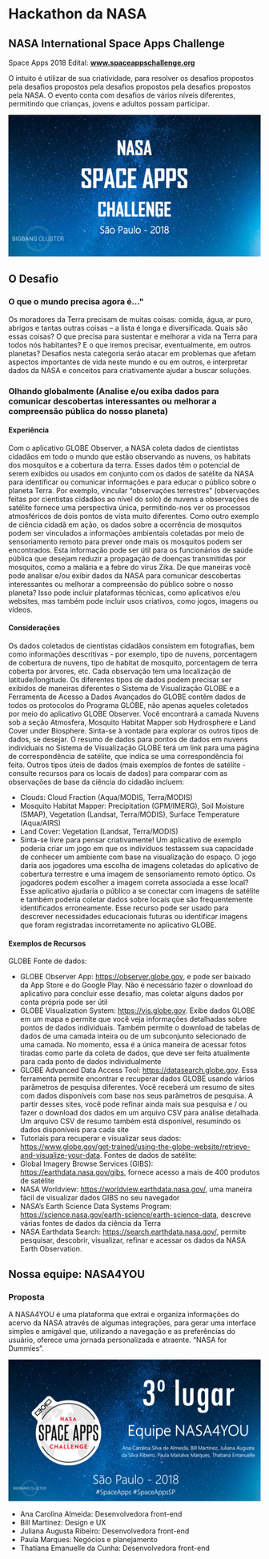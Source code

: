 ﻿# Hackathon da NASA

## NASA International Space Apps Challenge

Space Apps 2018 Edital: **www.spaceappschallenge.org**

O intuito é utilizar de sua criatividade, para resolver os desafios propostos pela desafios propostos pela desafios propostos pela desafios propostos pela NASA. O evento conta com desafios de vários níveis diferentes, permitindo que crianças, jovens e adultos possam participar.

![enter image description here](assets/docs/nasa-space-apps-challenge_01.png)

## O Desafio

### O que o mundo precisa agora é..."
Os moradores da Terra precisam de muitas coisas: comida, água, ar puro, abrigos e tantas outras coisas – a lista é longa e diversificada. Quais são essas coisas? O que precisa para sustentar e melhorar a vida na Terra para todos nós habitantes? E o que iremos precisar, eventualmente, em outros planetas?
Desafios nesta categoria serão atacar em problemas que afetam aspectos importantes de vida neste mundo e ou em outros, e interpretar dados da NASA e conceitos para criativamente ajudar a buscar soluções.

### Olhando globalmente (Analise e/ou exiba dados para comunicar descobertas interessantes ou melhorar a compreensão pública do nosso planeta)

#### Experiência 
Com o aplicativo GLOBE Observer, a NASA coleta dados de cientistas cidadãos em todo o mundo que estão observando as nuvens, os habitats dos mosquitos e a cobertura da terra. Esses dados têm o potencial de serem exibidos ou usados em conjunto com os dados de satélite da NASA para identificar ou comunicar informações e para educar o público sobre o planeta Terra.
Por exemplo, vincular “observações terrestres” (observações feitas por cientistas cidadãos ao nível do solo) de nuvens a observações de satélite fornece uma perspectiva única, permitindo-nos ver os processos atmosféricos de dois pontos de vista muito diferentes.
Como outro exemplo de ciência cidadã em ação, os dados sobre a ocorrência de mosquitos podem ser vinculados a informações ambientais coletadas por meio de sensoriamento remoto para prever onde mais os mosquitos podem ser encontrados. Esta informação pode ser útil para os funcionários de saúde pública que desejam reduzir a propagação de doenças transmitidas por mosquitos, como a malária e a febre do vírus Zika.
De que maneiras você pode analisar e/ou exibir dados da NASA para comunicar descobertas interessantes ou melhorar a compreensão do público sobre o nosso planeta? Isso pode incluir plataformas técnicas, como aplicativos e/ou websites, mas também pode incluir usos criativos, como jogos, imagens ou vídeos.

#### Considerações
Os dados coletados de cientistas cidadãos consistem em fotografias, bem como informações descritivas - por exemplo, tipo de nuvens, porcentagem de cobertura de nuvens, tipo de habitat de mosquito, porcentagem de terra coberta por árvores, etc. Cada observação tem uma localização de latitude/longitude.
Os diferentes tipos de dados podem precisar ser exibidos de maneiras diferentes o Sistema de Visualização GLOBE e a Ferramenta de Acesso a Dados Avançados do GLOBE contêm dados de todos os protocolos do Programa GLOBE, não apenas aqueles coletados por meio do aplicativo GLOBE Observer. Você encontrará a camada Nuvens sob a seção Atmosfera, Mosquito Habitat Mapper sob Hydrosphere e Land Cover under Biosphere. Sinta-se à vontade para explorar os outros tipos de dados, se desejar.
O resumo de dados para pontos de dados em nuvens individuais no Sistema de Visualização GLOBE terá um link para uma página de correspondência de satélite, que indica se uma correspondência foi feita. Outros tipos úteis de dados (mais exemplos de fontes de satélite - consulte recursos para os locais de dados) para comparar com as observações de base da ciência do cidadão incluem:

- Clouds: Cloud Fraction (Aqua/MODIS, Terra/MODIS)
- Mosquito Habitat Mapper: Precipitation (GPM/IMERG), Soil Moisture (SMAP), Vegetation (Landsat, Terra/MODIS), Surface Temperature (Aqua/AIRS)
- Land Cover: Vegetation (Landsat, Terra/MODIS)
- Sinta-se livre para pensar criativamente! Um aplicativo de exemplo poderia criar um jogo em que os indivíduos testassem sua capacidade de conhecer um ambiente com base na visualização do espaço. O jogo daria aos jogadores uma escolha de imagens coletadas do aplicativo de cobertura terrestre e uma imagem de sensoriamento remoto óptico. Os jogadores podem escolher a imagem correta associada a esse local? Esse aplicativo ajudaria o público a se conectar com imagens de satélite e também poderia coletar dados sobre locais que são frequentemente identificados erroneamente. Esse recurso pode ser usado para descrever necessidades educacionais futuras ou identificar imagens que foram registradas incorretamente no aplicativo GLOBE.

#### Exemplos de Recursos
GLOBE Fonte de dados:
- GLOBE Observer App: https://observer.globe.gov, e pode ser baixado da App Store e do Google
Play. Não é necessário fazer o download do aplicativo para concluir esse desafio, mas coletar alguns dados por conta própria pode ser útil
- GLOBE Visualization System: https://vis.globe.gov. Exibe dados GLOBE em um mapa e permite que você veja informações detalhadas sobre pontos de dados individuais. Também permite o download de tabelas de dados de uma camada inteira ou de um subconjunto selecionado de uma camada. No momento, essa é a única maneira de acessar fotos tiradas como parte da coleta de dados, que deve ser feita atualmente para cada ponto de dados individualmente
- GLOBE Advanced Data Access Tool: https://datasearch.globe.gov. Essa ferramenta permite encontrar e recuperar dados GLOBE usando vários parâmetros de pesquisa diferentes. Você receberá um resumo de sites com dados disponíveis com base nos seus parâmetros de pesquisa. A partir desses sites, você pode refinar ainda mais sua pesquisa e / ou fazer o download dos dados em um arquivo CSV para análise detalhada. Um arquivo CSV de resumo também está disponível, resumindo os dados disponíveis para cada site
- Tutoriais para recuperar e visualizar seus dados: https://www.globe.gov/get-trained/using-the-globe-website/retrieve-and-visualize-your-data.
Fontes de dados de satélite:
- Global Imagery Browse Services (GIBS): https://earthdata.nasa.gov/gibs, fornece acesso a mais de 400 produtos de satélite
- NASA Worldview: https://worldview.earthdata.nasa.gov/, uma maneira fácil de visualizar dados GIBS no seu navegador
- NASA’s Earth Science Data Systems Program:
https://science.nasa.gov/earth-science/earth-science-data, descreve várias fontes de dados da ciência da Terra
- NASA Earthdata Search: https://search.earthdata.nasa.gov/, permite pesquisar, descobrir, visualizar, refinar e acessar os dados da NASA Earth Observation.

## Nossa equipe: NASA4YOU

### Proposta
A NASA4YOU é uma plataforma que extrai e organiza informações do acervo da NASA através de algumas integrações, para gerar uma interface simples e amigável que, utilizando a navegação e as preferências do usuário, oferece uma jornada personalizada e atraente. “NASA for Dummies”.

![enter image description here](assets/docs/nasa-space-apps-challenge-terceiro-lugar.png)

- Ana Carolina Almeida: Desenvolvedora front-end
- Bill Martinez: Design e UX
- Juliana Augusta Ribeiro: Desenvolvedora front-end 
- Paula Marques: Negócios e planejamento
- Thatiana Emanuelle da Cunha: Desenvolvedora front-end
